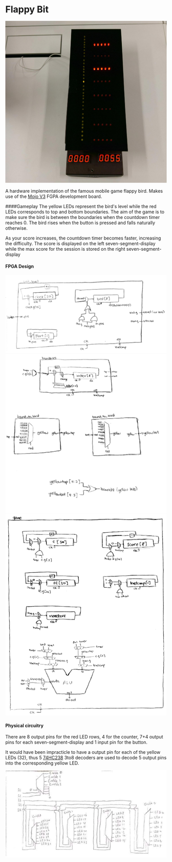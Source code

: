 # Flappy Bit

![flappy-bit](/flappy-bit.jpg)

A hardware implementation of the famous mobile game flappy bird. Makes use of the [Mojo V3](https://embeddedmicro.com/products/mojo-v3.html) FGPA development board.

####Gameplay
The yellow LEDs represent the bird's level while the red LEDs corresponds to top and bottom boundaries. The aim of the game is to make sure the bird is between the boundaries when the countdown timer reaches 0. The bird rises when the button is pressed and falls naturally otherwise.

As your score increases, the countdown timer becomes faster, increasing the difficulty. The score is displayed on the left seven-segment-display while the max score for the session is stored on the right seven-segment-display

#### FPGA Design

![](/schematics1.jpg)
![](/schematics2.jpg)
![](/schematics3.jpg)

#### Physical circuitry

There are 8 output pins for the red LED rows, 4 for the counter, 7+4 output pins for each seven-segment-display and 1 input pin for the button.

It would have been impracticle to have a output pin for each of the yellow LEDs (32), thus 5 [74HC238](http://www.nxp.com/documents/data_sheet/74HC_HCT238.pdf) 3to8 decoders are used to decode 5 output pins into the corresponding yellow LED.

![](/physicalschematics.jpg)


